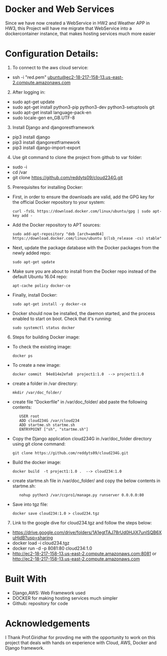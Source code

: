 # Docker and Web Services
Since we have now created a WebService in HW2 and Weather APP in HW3, this Project will have me migrate that WebService into a dockercontainer instance, that makes hosting services much more easier

# Configuration Details:
1. To connect to the aws cloud service:
- ssh -i "red.pem" ubuntu@ec2-18-217-158-13.us-east-2.compute.amazonaws.com

2. After logging in:
- sudo apt-get update 
- sudo apt-get install python3-pip python3-dev python3-setuptools git
- sudo apt-get install language-pack-en
- sudo locale-gen en_GB.UTF-8

3. Install Django and djangorestframework
- pip3 install django
- pip3 install djangorestframework
- pip3 install django-import-export

4. Use git command to clone the project from github to var folder:
- sudo -i
- cd /var
- git clone https://github.com/reddyts09/cloud234G.git

5. Prerequisites for installing Docker:
- First, in order to ensure the downloads are valid, add the GPG key for the official Docker repository to your system:
  ```
  curl -fsSL https://download.docker.com/linux/ubuntu/gpg | sudo apt-key add -
- Add the Docker repository to APT sources: 
  ```
  sudo add-apt-repository "deb [arch=amd64] https://download.docker.com/linux/ubuntu $(lsb_release -cs) stable"
- Next, update the package database with the Docker packages from the newly added repo: 
  ```
  sudo apt-get update
- Make sure you are about to install from the Docker repo instead of the default Ubuntu 16.04 repo: 
  ```
  apt-cache policy docker-ce
- Finally, install Docker: 
  ```
  sudo apt-get install -y docker-ce
- Docker should now be installed, the daemon started, and the process enabled to start on boot. Check that it's running: 
  ```
  sudo systemctl status docker

6. Steps for building Docker image:
- To check the existing image:
  ```
  docker ps
- To create a new image: 
  ```
  docker commit  94e814e2efa8  project1:1.0  --> project1:1.0
- create a folder in /var directory:
  ```
  mkdir /var/doc_folder/
- create file "Dockerfile" in /var/doc_folder/ abd paste the following contents:
  ```FROM project1:1.0
     USER root
     ADD cloud234G /var/cloud234
     ADD startme.sh startme.sh
     ENTRYPOINT ["sh", "startme.sh"]
- Copy the Django application cloud234G in /var/doc_folder directory using git clone command:
  ```
  git clone https://github.com/reddyts09/cloud234G.git
- Build the docker image:
  ```
  docker build  -t project1:1.0 .  --> cloud234:1.0
- create startme.sh file in  /var/doc_folder/ and copy the below contents in startme.sh:
  ```#!/bin/bash
     nohup python3 /var/ccpro1/manage.py runserver 0.0.0.0:80
- Save into tgz file:
  ```
  docker save cloud234:1.0 > cloud234.tgz

7. Link to the google dive for cloud234.tgz and follow the steps below:
- https://drive.google.com/drive/folders/1A1egtTAJ78rUd0HJjX7unlSQB6XuHjdB?usp=sharing
- docker load -i cloud234.tgz
- docker run -d -p 8081:80 cloud234:1.0
- http://ec2-18-217-158-13.us-east-2.compute.amazonaws.com:8081 or http://ec2-18-217-158-13.us-east-2.compute.amazonaws.com
  
# Built With
- Django,AWS: Web Framework used
- DOCKER for making hosting services much simpler
- Github: repository for code

# Acknowledgements
I Thank Prof.Giridhar for provding me with the opportunity to work on this project that deals with hands on experience with Cloud, AWS, Docker and Django framework.
